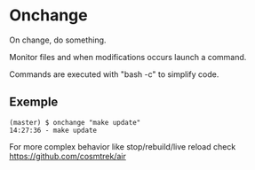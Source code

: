 # Onchange

On change, do something.

Monitor files and when modifications occurs launch a command.

Commands are executed with "bash -c" to simplify code.

## Exemple

```shell
(master) $ onchange "make update"
14:27:36 - make update
```

For more complex behavior like stop/rebuild/live reload check <https://github.com/cosmtrek/air>
